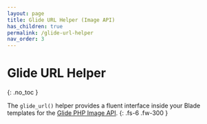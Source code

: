 ```yaml
---
layout: page
title: Glide URL Helper (Image API)
has_children: true
permalink: /glide-url-helper
nav_order: 3
---
```


# Glide URL Helper
{: .no_toc }

The `glide_url()` helper provides a fluent interface inside your Blade templates for the [Glide PHP Image API](https://glide.thephpleague.com/2.0/api/quick-reference/).
{: .fs-6 .fw-300 }